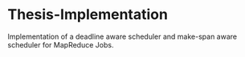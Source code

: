 # Thesis-Implementation
Implementation of a deadline aware scheduler and make-span aware scheduler for MapReduce Jobs.
